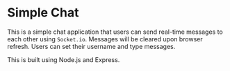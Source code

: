 # Simple Chat

This is a simple chat application that users can send real-time messages to each other using `Socket.io`. Messages will be cleared upon browser refresh.
Users can set their username and type messages.

This is built using Node.js and Express.


